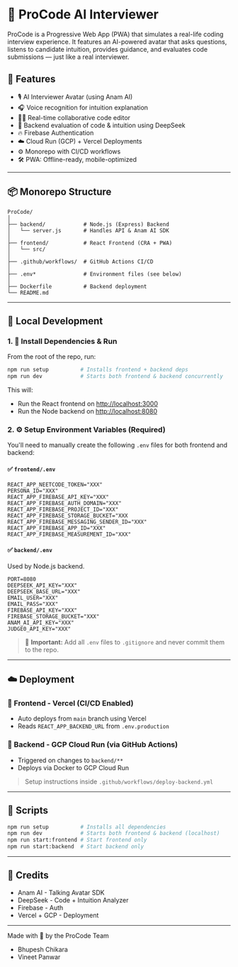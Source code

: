 # 🧠 ProCode AI Interviewer

ProCode is a Progressive Web App (PWA) that simulates a real-life coding interview experience. It features an AI-powered avatar that asks questions, listens to candidate intuition, provides guidance, and evaluates code submissions — just like a real interviewer.

## 🚀 Features

- 🎙️ AI Interviewer Avatar (using Anam AI)
- 🎧 Voice recognition for intuition explanation
- 👨‍💻 Real-time collaborative code editor
- 🤖 Backend evaluation of code & intuition using DeepSeek
- 🔥 Firebase Authentication
- ☁️ Cloud Run (GCP) + Vercel Deployments
- ⚙️ Monorepo with CI/CD workflows
- 🛠️ PWA: Offline-ready, mobile-optimized

---

## 📦 Monorepo Structure

```
ProCode/
│
├── backend/            # Node.js (Express) Backend
│   └── server.js       # Handles API & Anam AI SDK
│
├── frontend/           # React Frontend (CRA + PWA)
│   └── src/
│
├── .github/workflows/  # GitHub Actions CI/CD
│
├── .env*               # Environment files (see below)
│
├── Dockerfile          # Backend deployment
└── README.md
```

---

## 🧪 Local Development

### 1. 🧱 Install Dependencies & Run

From the root of the repo, run:

```bash
npm run setup          # Installs frontend + backend deps
npm run dev            # Starts both frontend & backend concurrently
```

This will:
- Run the React frontend on [http://localhost:3000](http://localhost:3000)
- Run the Node backend on [http://localhost:8080](http://localhost:8080)

### 2. ⚙️ Setup Environment Variables (Required)

You'll need to manually create the following `.env` files for both frontend and backend:

#### ✅ `frontend/.env`

```env
REACT_APP_NEETCODE_TOKEN="XXX"
PERSONA_ID="XXX"
REACT_APP_FIREBASE_API_KEY="XXX"
REACT_APP_FIREBASE_AUTH_DOMAIN="XXX"
REACT_APP_FIREBASE_PROJECT_ID="XXX"
REACT_APP_FIREBASE_STORAGE_BUCKET="XXX 
REACT_APP_FIREBASE_MESSAGING_SENDER_ID="XXX"
REACT_APP_FIREBASE_APP_ID="XXX"
REACT_APP_FIREBASE_MEASUREMENT_ID="XXX"
```

#### ✅ `backend/.env`
Used by Node.js backend.

```env
PORT=8080
DEEPSEEK_API_KEY="XXX"
DEEPSEEK_BASE_URL="XXX"
EMAIL_USER="XXX"
EMAIL_PASS="XXX"
FIREBASE_API_KEY="XXX"
FIREBASE_STORAGE_BUCKET="XXX"
ANAM_AI_API_KEY="XXX"
JUDGE0_API_KEY="XXX"
```

> 🔐 **Important:** Add all `.env` files to `.gitignore` and never commit them to the repo.

---

## ☁️ Deployment

### 🚀 Frontend - Vercel (CI/CD Enabled)
- Auto deploys from `main` branch using Vercel
- Reads `REACT_APP_BACKEND_URL` from `.env.production`

### 🚀 Backend - GCP Cloud Run (via GitHub Actions)
- Triggered on changes to `backend/**`
- Deploys via Docker to GCP Cloud Run

> Setup instructions inside `.github/workflows/deploy-backend.yml`

---

## 📜 Scripts

```bash
npm run setup          # Installs all dependencies
npm run dev            # Starts both frontend & backend (localhost)
npm run start:frontend # Start frontend only
npm run start:backend  # Start backend only
```

---

## 🙌 Credits

- Anam AI - Talking Avatar SDK
- DeepSeek - Code + Intuition Analyzer
- Firebase - Auth
- Vercel + GCP - Deployment

---

Made with 💙 by the ProCode Team
- Bhupesh Chikara
- Vineet Panwar
